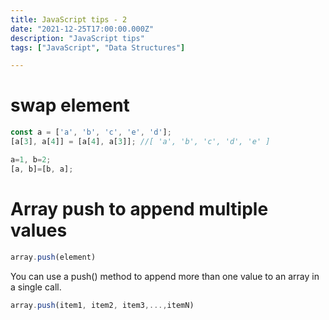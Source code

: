 ```yaml
---
title: JavaScript tips - 2 
date: "2021-12-25T17:00:00.000Z"
description: "JavaScript tips"
tags: ["JavaScript", "Data Structures"]

---
```


# swap element

```js
const a = ['a', 'b', 'c', 'e', 'd'];
[a[3], a[4]] = [a[4], a[3]]; //[ 'a', 'b', 'c', 'd', 'e' ]
```

```js
a=1, b=2;
[a, b]=[b, a];
```

# Array push to append multiple values
```js
array.push(element)
```

You can use a push() method to append more than one value to an array in a single call.

```js
array.push(item1, item2, item3,...,itemN)
```